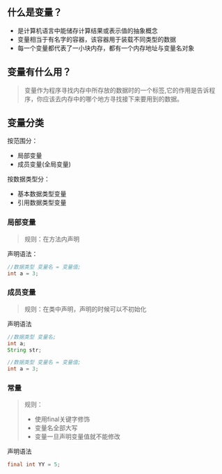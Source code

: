 
## 什么是变量？

* 是计算机语言中能储存计算结果或表示值的抽象概念
* 变量相当于有名字的容器，该容器用于装载不同类型的数据
* 每一个变量都代表了一小块内存，都有一个内存地址与变量名对象



## 变量有什么用？

> 变量作为程序寻找内存中所存放的数据时的一个标签,它的作用是告诉程序，你应该去内存中的哪个地方寻找接下来要用到的数据。

## 变量分类

按范围分：

* 局部变量
* 成员变量(全局变量)

按数据类型分：
* 基本数据类型变量
* 引用数据类型变量

### 局部变量

> 规则：在方法内声明

声明语法：
```java
//数据类型 变量名 = 变量值;
int a = 3;
```

### 成员变量
> 规则：在类中声明，声明的时候可以不初始化

声明语法
```java
//数据类型 变量名;
int a;
String str;

//数据类型 变量名 = 变量值;
int a = 3;
```



### 常量

> 规则：
> * 使用final关键字修饰
> * 变量名全部大写
> * 变量一旦声明变量值就不能修改

声明语法
```java
final int YY = 5;
```
